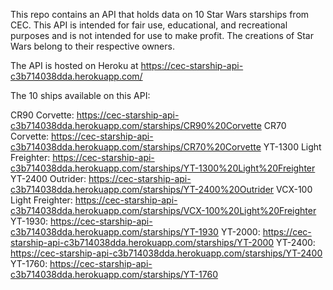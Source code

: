 This repo contains an API that holds data on 10 Star Wars starships from CEC. This API is intended for fair use, educational, and recreational purposes and is not intended for use to make profit. The creations of Star Wars belong to their respective owners.

The API is hosted on Heroku at https://cec-starship-api-c3b714038dda.herokuapp.com/

The 10 ships available on this API: 

CR90 Corvette: https://cec-starship-api-c3b714038dda.herokuapp.com/starships/CR90%20Corvette
CR70 Corvette: https://cec-starship-api-c3b714038dda.herokuapp.com/starships/CR70%20Corvette
YT-1300 Light Freighter: https://cec-starship-api-c3b714038dda.herokuapp.com/starships/YT-1300%20Light%20Freighter
YT-2400 Outrider: https://cec-starship-api-c3b714038dda.herokuapp.com/starships/YT-2400%20Outrider
VCX-100 Light Freighter: https://cec-starship-api-c3b714038dda.herokuapp.com/starships/VCX-100%20Light%20Freighter
YT-1930: https://cec-starship-api-c3b714038dda.herokuapp.com/starships/YT-1930
YT-2000: https://cec-starship-api-c3b714038dda.herokuapp.com/starships/YT-2000
YT-2400: https://cec-starship-api-c3b714038dda.herokuapp.com/starships/YT-2400
YT-1760: https://cec-starship-api-c3b714038dda.herokuapp.com/starships/YT-1760

